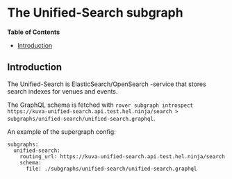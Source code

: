 # The Unified-Search subgraph

**Table of Contents**

<!-- START doctoc generated TOC please keep comment here to allow auto update -->
<!-- DON'T EDIT THIS SECTION, INSTEAD RE-RUN doctoc TO UPDATE -->

- [Introduction](#introduction)

<!-- END doctoc generated TOC please keep comment here to allow auto update -->

## Introduction

The Unified-Search is ElasticSearch/OpenSearch -service that stores search indexes for venues and events.

The GraphQL schema is fetched with `rover subgraph introspect https://kuva-unified-search.api.test.hel.ninja/search > subgraphs/unified-search/unified-search.graphql`.

An example of the supergraph config:

```
subgraphs:
  unified-search:
    routing_url: https://kuva-unified-search.api.test.hel.ninja/search
    schema:
      file: ./subgraphs/unified-search/unified-search.graphql
```
